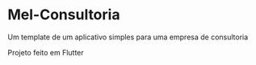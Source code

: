 # Mel-Consultoria

 Um template de um aplicativo simples para uma empresa de consultoria 

Projeto feito em Flutter